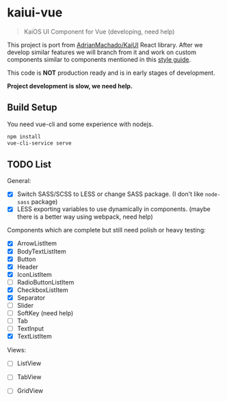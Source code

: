 # kaiui-vue

> KaiOS UI Component for Vue (developing, need help)

This project is port from [AdrianMachado/KaiUI](https://github.com/AdrianMachado/KaiUI) React library. After we develop similar features we will branch from it and work on custom components similar to components mentioned in this [style guide](https://developer.kaiostech.com/design-guide/ui-component).

This code is **NOT** production ready and is in early stages of development.

**Project development is slow, we need help.**

## Build Setup
You need vue-cli and some experience with nodejs.
``` bash
npm install
vue-cli-service serve
```

## TODO List

General:
- [x] Switch SASS/SCSS to LESS or change SASS package. (I don't like `node-sass` package)
- [x] LESS exporting variables to use dynamically in components. (maybe there is a better way using webpack, need help)

Components which are complete but still need polish or heavy testing:
- [x] ArrowListItem
- [x] BodyTextListItem
- [x] Button
- [x] Header 
- [x] IconListItem
- [ ] RadioButtonListItem
- [x] CheckboxListItem
- [x] Separator
- [ ] Slider
- [ ] SoftKey (need help)
- [ ] Tab
- [ ] TextInput
- [x] TextListItem

Views:
- [ ] ListView
- [ ] TabView
- [ ] GridView


